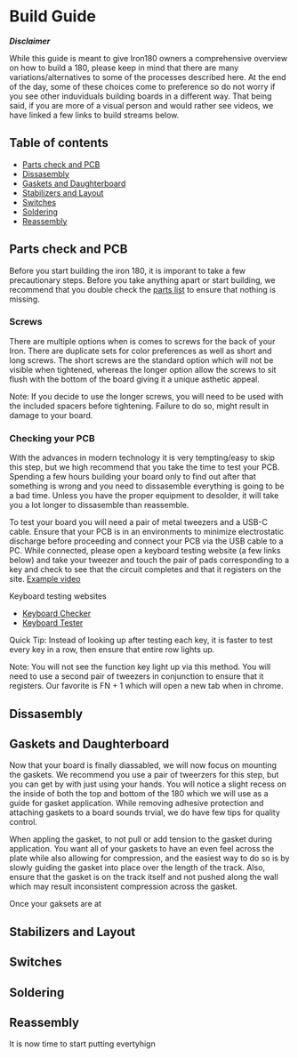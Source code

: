 # Build Guide

***Disclaimer***

While this guide is meant to give Iron180 owners a comprehensive overview on how to build a 180, please keep in mind that there are many variations/alternatives to some of the processes described here. At the end of the day, some of these choices come to preference so do not worry if you see other induviduals building boards in a different way. That being said, if you are more of a visual person and would rather see videos, we have linked a few links to build streams below.


## Table of contents

* [Parts check and PCB](#parts-check-and-pcb)
* [Dissasembly](#dissasembly)
* [Gaskets and Daughterboard](#gaskets-and-daughterboard)
* [Stabilizers and Layout](#stabilizers-and-layout)
* [Switches](#switches)
* [Soldering](#soldering)
* [Reassembly](#reassembly)

## Parts check and PCB

Before you start building the iron 180, it is imporant to take a few precautionary steps. Before you take anything apart or start building, we recommend that you double check the [parts list](Iron180PartsList.md) to ensure that nothing is missing.

### Screws

There are multiple options when is comes to screws for the back of your Iron. There are duplicate sets for color preferences as well as short and long screws. The short screws are the standard option which will not be visible when tightened, whereas the longer option allow the screws to sit flush with the bottom of the board giving it a unique asthetic appeal.

Note: If you decide to use the longer screws, you will need to be used with the included spacers before tightening. Failure to do so, might result in damage to your board. 

### Checking your PCB

With the advances in modern technology it is very tempting/easy to skip this step, but we high recommend that you take the time to test your PCB. Spending a few hours building your board only to find out after that something is wrong and you need to dissasemble everything is going to be a bad time. Unless you have the proper equipment to desolder, it will take you a lot longer to dissasemble than reassemble.

To test your board you will need a pair of metal tweezers and a USB-C cable. Ensure that your PCB is in an environments to minimize electrostatic discharge before proceeding and connect your PCB via the USB cable to a PC. While connected, please open a keyboard testing website (a few links below) and take your tweezer and touch the pair of pads corresponding to a key and check to see that the circuit completes and that it registers on the site. [Example video](https://www.youtube.com/watch?v=0Jp1X0hrAeM)

Keyboard testing websites

* [Keyboard Checker](https://keyboardchecker.com/)
* [Keyboard Tester](https://www.keyboardtester.com/)

Quick Tip: Instead of looking up after testing each key, it is faster to test every key in a row, then ensure that entire row lights up.

Note: You will not see the function key light up via this method. You will need to use a second pair of tweezers in conjunction to ensure that it registers. Our favorite is FN + 1 which will open a new tab when in chrome.

## Dissasembly

## Gaskets and Daughterboard

Now that your board is finally diassabled, we will now focus on mounting the gaskets. We recommend you use a pair of tweerzers for this step, but you can get by with just using your hands. You will notice a slight recess on the inside of both the top and bottom of the 180 which we will use as a guide for gasket application. While removing adhesive protection and attaching gaskets to a board sounds trvial, we do have few tips for quality control.

When appling the gasket, to not pull or add tension to the gasket during application. You want all of your gaskets to have an even feel across the plate while also allowing for compression, and the easiest way to do so is by slowly guiding the gasket into place over the length of the track. Also, ensure that the gasket is on the track itself and not pushed along the wall which may result inconsistent compression across the gasket.

Once your gaksets are at
## Stabilizers and Layout

## Switches

## Soldering

## Reassembly
It is now time to start putting evertyhign
